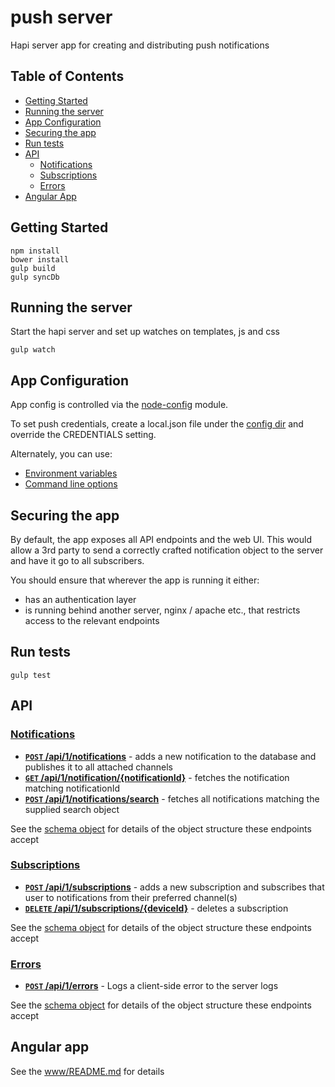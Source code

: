 push server
============

Hapi server app for creating and distributing push notifications

## Table of Contents

* [Getting Started](#getting-started)
* [Running the server](#running-the-server)
* [App Configuration](#app-configuration)
* [Securing the app](#securing-the-app)
* [Run tests](#run-tests)
* [API](#api)
  * [Notifications](#notifications)
  * [Subscriptions](#subscriptions)
  * [Errors](#errors)
* [Angular App](#angular-app)

## Getting Started

```
npm install
bower install
gulp build
gulp syncDb
```

## Running the server

Start the hapi server and set up watches on templates, js and css

```
gulp watch
```

## App Configuration

App config is controlled via the [node-config](https://github.com/lorenwest/node-config) module.

To set push credentials, create a local.json file under the [config dir](/config) and override the CREDENTIALS setting.

Alternately, you can use:
* [Environment variables](https://github.com/lorenwest/node-config/wiki/Environment-Variables)
* [Command line options](https://github.com/lorenwest/node-config/wiki/Command-Line-Overrides)

## Securing the app

By default, the app exposes all API endpoints and the web UI. This would allow a 3rd party to send a correctly crafted notification object to the server and have it go to all subscribers.

You should ensure that wherever the app is running it either:
* has an authentication layer
* is running behind another server, nginx / apache etc., that restricts access to the relevant endpoints

## Run tests

```
gulp test
```

## API

### [Notifications](/routes/notifications)

- [**<code>POST</code> /api/1/notifications**](/routes/notifications/add_notification.js) - adds a new notification to the database and publishes it to all attached channels
- [**<code>GET</code> /api/1/notification/{notificationId}**](/routes/notifications/get_notification.js) - fetches the notification matching notificationId
- [**<code>POST</code> /api/1/notifications/search**](/routes/notifications/get_notifications.js) - fetches all notifications matching the supplied search object

See the [schema object](/routes/notifications/validation.js) for details of the object structure these endpoints accept

### [Subscriptions](/routes/subscriptions)

- [**<code>POST</code> /api/1/subscriptions**](/routes/subscriptions/add_subscription.js) - adds a new subscription and subscribes that user to notifications from their preferred channel(s)
- [**<code>DELETE</code> /api/1/subscriptions/{deviceId}**](/routes/subscriptions/delete_subscription.js) - deletes a subscription

See the [schema object](/routes/subscriptions/validation.js) for details of the object structure these endpoints accept

### [Errors](/routes/errors)

- [**<code>POST</code> /api/1/errors**](/routes/errors/log_error.js) - Logs a client-side error to the server logs

See the [schema object](/routes/errors/validation.js) for details of the object structure these endpoints accept

## Angular app

See the [www/README.md](/www/README.md) for details
